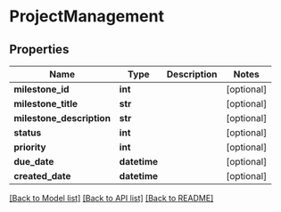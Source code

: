 # ProjectManagement

## Properties
Name | Type | Description | Notes
------------ | ------------- | ------------- | -------------
**milestone_id** | **int** |  | [optional] 
**milestone_title** | **str** |  | [optional] 
**milestone_description** | **str** |  | [optional] 
**status** | **int** |  | [optional] 
**priority** | **int** |  | [optional] 
**due_date** | **datetime** |  | [optional] 
**created_date** | **datetime** |  | [optional] 

[[Back to Model list]](../README.md#documentation-for-models) [[Back to API list]](../README.md#documentation-for-api-endpoints) [[Back to README]](../README.md)


